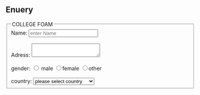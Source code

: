 <!DOCTYPE html>
<html lang="en">
<head>
    <meta charset="UTF-8">
    <meta name="viewport" content="width=device-width, initial-scale=1.0">
    <title>FOAM</title>
</head>
<body>
    <h2>Enuery</h2>
    <form>
        <fieldset>
            <legend> COLLEGE FOAM </legend>
        Name: <input type="text" name="name" value="" 
        placeholder="enter Name"> 
        <br/>
        <br/>
        Adress: <textarea name="Adress"></textarea>
        <br/>
        <br/>
        gender: 
        <input type="radio" value="m" name="gender"/> male 
        <input type="radio" value="f" name="gender"/>female 
        <input type="radio" value="o" name="gender"/>other
        <br/>
        <br/>
        country:
        <select>
            <optgroup label="asia">
                <option>please select country</option>
            <option value="india">india</option>
            <option value="india">india</option>

            </optgroup>
            
            <option value="usa">india</option>
        </select>
        <br/>
        <br/>
        hobbies:
        <input type="checkbox" name="">dancing
        <input type="checkbox" name="">singing
        <br/>
        <br/>
        image:
        <input type="file" name="image"/>
        <input type="submit" value="send"/>
        <input type="reset" value="reset"/>
    </fieldset>

    </form>
</body>
</html>
